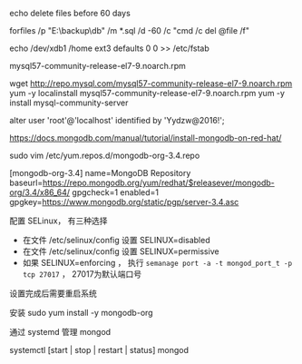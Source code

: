 echo delete files before 60 days

forfiles /p "E:\backup\db" /m *.sql /d -60 /c "cmd /c del @file /f"

echo /dev/xdb1 /home ext3 defaults 0 0 >> /etc/fstab


mysql57-community-release-el7-9.noarch.rpm

wget http://repo.mysql.com/mysql57-community-release-el7-9.noarch.rpm
yum -y localinstall mysql57-community-release-el7-9.noarch.rpm
yum -y install mysql-community-server


alter user 'root'@'localhost' identified by 'Yydzw@2016!';


https://docs.mongodb.com/manual/tutorial/install-mongodb-on-red-hat/

sudo vim /etc/yum.repos.d/mongodb-org-3.4.repo

[mongodb-org-3.4]
name=MongoDB Repository
baseurl=https://repo.mongodb.org/yum/redhat/$releasever/mongodb-org/3.4/x86_64/
gpgcheck=1
enabled=1
gpgkey=https://www.mongodb.org/static/pgp/server-3.4.asc

配置 SELinux， 有三种选择

- 在文件 /etc/selinux/config 设置 SELINUX=disabled
- 在文件 /etc/selinux/config 设置 SELINUX=permissive
- 如果 SELINUX=enforcing ， 执行 `semanage port -a -t mongod_port_t -p tcp 27017` ， 27017为默认端口号

设置完成后需要重启系统

安装 
sudo yum install -y mongodb-org

通过 systemd 管理 mongod

systemctl [start | stop | restart | status] mongod 